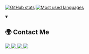 <!-- Themes: tokyonight, midnight-purple, github_dark -->

[![GitHub stats](https://github-stats-mrzlkvvv.vercel.app/api?theme=github_dark&username=mrzlkvvv&show_icons=true&count_private=true&hide_title=true)](https://github.com/anuraghazra/github-readme-stats)
[![Most used languages](https://github-stats-mrzlkvvv.vercel.app/api/top-langs/?theme=github_dark&username=mrzlkvvv&hide_progress=true&langs_count=8)](https://github.com/anuraghazra/github-readme-stats)

<details open="open">
    <summary><h2>🌍 Contact Me</h2></summary>
    <a href="mailto:kiri11.mer31yak0v@gmail.com">
        <img src="https://img.shields.io/badge/-Gmail-EA4335?style=for-the-badge&logo=gmail&logoColor=white" />
    </a>
    <a href="https://t.me/mrzlkvvv">
        <img src="https://img.shields.io/badge/Telegram-2CA5E0?style=for-the-badge&logo=telegram&logoColor=white" />
    </a>
    <a href="https://vk.com/mrzlkvvv">
        <img src="https://img.shields.io/badge/ВКонтакте-%232E87FB?style=for-the-badge&logo=vk&logoColor=white" />
    </a>
    <a href="https://discord.com/users/437980390561415169/">
        <img src="https://img.shields.io/badge/-Discord-747EF7?style=for-the-badge&logo=Discord&logoColor=white" />
    </a>
</details>
